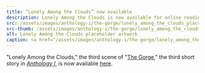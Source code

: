 ```yaml
---
title: “Lonely Among the Clouds” now available
description: Lonely Among the Clouds is now available for online reading
src: /assets/images/anthology-i/the-gorge/lonely_among_the_clouds_placeholder_med.jpg
src-thumb: /assets/images/anthology-i/the-gorge/lonely_among_the_clouds_placeholder_small.jpg
alt: Lonely Among the Clouds placeholder artwork
caption: <a href="/assets/images/anthology-i/the-gorge/lonely_among_the_clouds_placeholder.jpg" target="_blank">AI placeholder artwork</a> generated using <a href="https://creator.nightcafe.studio/creation/ojZMUd4DB8B6Fxn2ektm" target="_blank">SDXL 1.0</a> — <a href="https://creativecommons.org/publicdomain/zero/1.0/" target="_blank">CC0 1.0</a>
---
```


"Lonely Among the Clouds," the third scene of "[The Gorge](/anthology-i/the-gorge/)," the third short story in *[Anthology I](/anthology-i/)*, is now available [here](/anthology-i/the-gorge/lonely-among-the-clouds/).